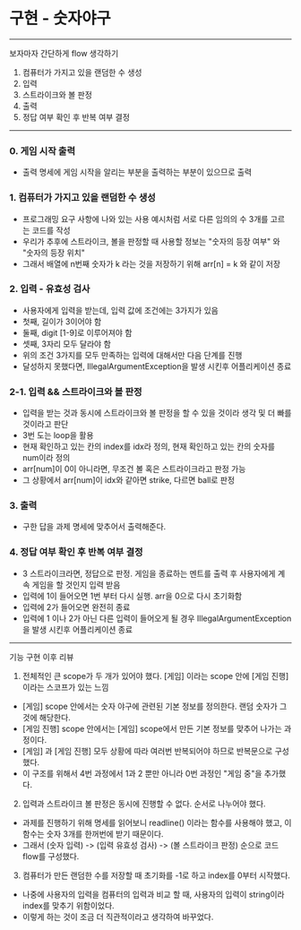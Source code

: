 # 구현 - 숫자야구

---

보자마자 간단하게 flow 생각하기
1. 컴퓨터가 가지고 있을 랜덤한 수 생성
2. 입력
3. 스트라이크와 볼 판정
4. 출력
5. 정답 여부 확인 후 반복 여부 결정

---

### 0. 게임 시작 출력

- 출력 명세에 게임 시작을 알리는 부분을 출력하는 부분이 있으므로 출력

### 1. 컴퓨터가 가지고 있을 랜덤한 수 생성

- 프로그래밍 요구 사항에 나와 있는 사용 예시처럼 서로 다른 임의의 수 3개를 고르는 코드를 작성
- 우리가 추후에 스트라이크, 볼을 판정할 때 사용할 정보는 "숫자의 등장 여부" 와 "숫자의 등장 위치"
- 그래서 배열에 n번째 숫자가 k 라는 것을 저장하기 위해 arr[n] = k 와 같이 저장

### 2. 입력 - 유효성 검사

- 사용자에게 입력을 받는데, 입력 값에 조건에는 3가지가 있음
- 첫째, 길이가 3이어야 함
- 둘째, digit [1-9]로 이루어져야 함
- 셋째, 3자리 모두 달라야 함
- 위의 조건 3가지를 모두 만족하는 입력에 대해서만 다음 단계를 진행
- 달성하지 못했다면, IllegalArgumentException을 발생 시킨후 어플리케이션 종료

### 2-1. 입력 && 스트라이크와 볼 판정

- 입력을 받는 것과 동시에 스트라이크와 볼 판정을 할 수 있을 것이라 생각 및 더 빠를 것이라고 판단
- 3번 도는 loop을 활용
- 현재 확인하고 있는 칸의 index를 idx라 정의, 현재 확인하고 있는 칸의 숫자를 num이라 정의
- arr[num]이 0이 아니라면, 무조건 볼 혹은 스트라이크라고 판정 가능
- 그 상황에서 arr[num]이 idx와 같아면 strike, 다르면 ball로 판정

### 3. 출력

- 구한 답을 과제 명세에 맞추어서 출력해준다.

### 4. 정답 여부 확인 후 반복 여부 결정

- 3 스트라이크라면, 정답으로 판정. 게임을 종료하는 멘트를 출력 후 사용자에게 계속 게임을 할 것인지 입력 받음
- 입력에 1이 들어오면 1번 부터 다시 실행. arr을 0으로 다시 초기화함
- 입력에 2가 들어오면 완전히 종료
- 입력에 1 이나 2가 아닌 다른 입력이 들어오게 될 경우 IllegalArgumentException을 발생 시킨후 어플리케이션 종료

---

기능 구현 이후 리뷰

1. 전체적인 큰 scope가 두 개가 있어야 했다. [게임] 이라는 scope 안에 [게임 진행] 이라는 스코프가 있는 느낌
- [게임] scope 안에서는 숫자 야구에 관련된 기본 정보를 정의한다. 랜덤 숫자가 그것에 해당한다.
- [게임 진행] scope 안에서는 [게임] scope에서 만든 기본 정보를 맞추어 나가는 과정이다.
- [게임] 과 [게임 진행] 모두 상황에 따라 여러번 반복되어야 하므로 반복문으로 구성했다.
- 이 구조를 위해서 4번 과정에서 1과 2 뿐만 아니라 0번 과정인 "게임 중"을 추가했다.

2. 입력과 스트라이크 볼 판정은 동시에 진행할 수 없다. 순서로 나누어야 했다.
- 과제를 진행하기 위해 명세를 읽어보니 readline() 이라는 함수를 사용해야 했고, 이 함수는 숫자 3개를 한꺼번에 받기 때문이다.
- 그래서 (숫자 입력) -> (입력 유효성 검사) -> (볼 스트라이크 판정) 순으로 코드 flow를 구성했다.

3. 컴퓨터가 만든 랜덤한 수를 저장할 때 초기화를 -1로 하고 index를 0부터 시작했다.
- 나중에 사용자의 입력을 컴퓨터의 입력과 비교 할 때, 사용자의 입력이 string이라 index를 맞추기 위함이었다.
- 이렇게 하는 것이 조금 더 직관적이라고 생각하여 바꾸었다.